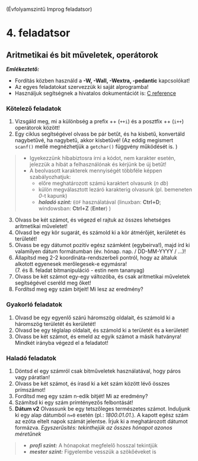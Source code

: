 (Évfolyamszintű Improg feladatsor)

# 4. feladatsor

## Aritmetikai és bit műveletek, operátorok

***Emlékeztető:*** 
- Fordítás közben használd a **-W, -Wall, -Wextra, -pedantic** kapcsolókat!
- Az egyes feladatokat szervezzük ki saját alprogramba!
- Használjuk segítségnek a hivatalos dokumentációt is: [C reference](https://en.cppreference.com/w/c)

### Kötelező feladatok

1. Vizsgáld meg, mi a különbség a prefix ++ (`++i`) és a posztfix ++ (`i++`) operátorok között!
2. Egy ciklus segítségével olvass be pár betűt, és ha kisbetű, konvertáld nagybetűvé, ha nagybetű, akkor kisbetűvé! (Az eddig megismert `scanf()` mellé megnézhetjük a `getchar()` függvény működését is. )
> - Igyekezzünk hibabiztosra írni a kódot, nem karakter esetén, jelezzük a hibát a felhasználónak és kérjünk be új betűt!
> - A beolvasott karakterek mennyiségét többféle képpen szabályozhatjuk:
>   - előre meghatározott számú karaktert olvasunk (*n db*)
>   - külön megválasztott lezáró karakterig olvasunk (pl. bemeneten *0*-t kapunk)
>   - ***haladó szint:*** `EOF` használatával (linuxban: **Ctrl+D**; windowsban: **Ctrl+Z** (**Enter**) ) 
3. Olvass be két számot, és végezd el rajtuk az összes lehetséges aritmetikai műveletet!
4. Olvasd be egy kör sugarát, és számold ki a kör átmérőjét, kerületét és területét!
5. Olvass be egy dátumot pozitív egész számként (egybeirva!), majd írd ki valamilyen dátum formátumban (év. hónap. nap. / DD-MM-YYYY / ...)!
6. Állapítsd meg 2-2 koordináta-rendszerbeli pontról, hogy az általuk alkotott egyenesek merőlegesek-e egymásra!  
(7. és 8. feladat bitmanipuláció - estin nem tananyag)
7. Olvass be két számot egy-egy változóba, és csak aritmetikai műveletek segítségével cseréld meg őket!
8. Fordítsd meg egy szám bitjeit! Mi lesz az eredmény?


### Gyakorló feladatok

1. Olvasd be egy egyenlő szárú háromszög oldalait, és számold ki a háromszög területét és kerületét!
2. Olvasd be egy téglalap oldalait, és számold ki a területét és a kerületét!
3. Olvass be két számot, és emeld az egyik számot a másik hatványra! Mindkét irányba végezd el a feladatot!


### Haladó feladatok

1. Döntsd el egy számról csak bitműveletek használatával, hogy páros vagy páratlan!
2. Olvass be két számot, és írasd ki a két szám között lévő összes prímszámot!
3. Fordítsd meg egy szám n-edik bitjét! Mi az eredmény?
4. Számítsd ki egy szám prímtényezős felbontását!
5. **Dátum v2** Olvassunk be egy tetszőleges természetes számot. Induljunk ki egy alap dátumból `n=0` esetén (pl.: *1800.01.01.*). A kapott egész szám az ezóta eltelt napok számát jelentse. Írjuk ki a meghatározott dátumot formázva. *Egyszerűsítés: tekinthejük az összes hónapot azonos méretűnek*
> - ***profi szint:*** A hónapokat megfelelő hosszal tekintjük
> - ***mester szint:*** Figyelembe vesszük a szökőéveket is

